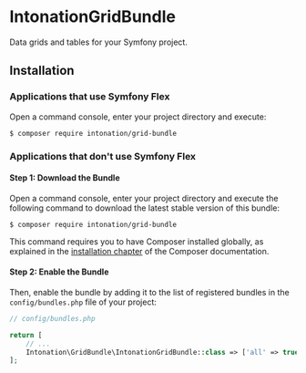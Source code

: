 IntonationGridBundle
====================

Data grids and tables for your Symfony project.

Installation
------------

### Applications that use Symfony Flex

Open a command console, enter your project directory and execute:

```console
$ composer require intonation/grid-bundle
```

### Applications that don't use Symfony Flex

#### Step 1: Download the Bundle

Open a command console, enter your project directory and execute the
following command to download the latest stable version of this bundle:

```console
$ composer require intonation/grid-bundle
```

This command requires you to have Composer installed globally, as explained
in the [installation chapter](https://getcomposer.org/doc/00-intro.md)
of the Composer documentation.

#### Step 2: Enable the Bundle

Then, enable the bundle by adding it to the list of registered bundles
in the `config/bundles.php` file of your project:

```php
// config/bundles.php

return [
    // ...
    Intonation\GridBundle\IntonationGridBundle::class => ['all' => true],
];
```

